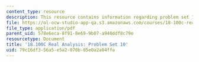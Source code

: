 ```yaml
---
content_type: resource
description: This resource contains information regarding problem set 10.
file: https://ol-ocw-studio-app-qa.s3.amazonaws.com/courses/18-100c-real-analysis-fall-2012/79c16df356a5e5a2070b85e0a2a04ffa_MIT18_100CF12_ps10.pdf
file_type: application/pdf
parent_uid: 578e6eca-8f91-8e69-9b07-a940ddf8c79e
resourcetype: Document
title: '18.100C Real Analysis: Problem Set 10'
uid: 79c16df3-56a5-e5a2-070b-85e0a2a04ffa
---
```

